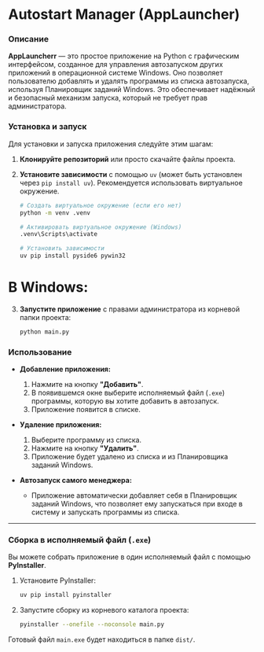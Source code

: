 # Autostart Manager (AppLauncher)

### Описание

**AppLauncherr** — это простое приложение на Python с графическим интерфейсом, созданное для управления автозапуском других приложений в операционной системе Windows. Оно позволяет пользователю добавлять и удалять программы из списка автозапуска, используя Планировщик заданий Windows. Это обеспечивает надёжный и безопасный механизм запуска, который не требует прав администратора.

### Установка и запуск

Для установки и запуска приложения следуйте этим шагам:

1.  **Клонируйте репозиторий** или просто скачайте файлы проекта.

2.  **Установите зависимости** с помощью `uv` (может быть установлен через `pip install uv`). Рекомендуется использовать виртуальное окружение.

    ```bash
    # Создать виртуальное окружение (если его нет)
    python -m venv .venv

    # Активировать виртуальное окружение (Windows)
    .venv\Scripts\activate

    # Установить зависимости
    uv pip install pyside6 pywin32
    ```
# В Windows:
3.  **Запустите приложение** c правами администратора из корневой папки проекта:

    ```bash
    python main.py
    ```

### Использование

* **Добавление приложения:**
    1.  Нажмите на кнопку **"Добавить"**.
    2.  В появившемся окне выберите исполняемый файл (`.exe`) программы, которую вы хотите добавить в автозапуск.
    3.  Приложение появится в списке.

* **Удаление приложения:**
    1.  Выберите программу из списка.
    2.  Нажмите на кнопку **"Удалить"**.
    3.  Приложение будет удалено из списка и из Планировщика заданий Windows.

* **Автозапуск самого менеджера:**
    * Приложение автоматически добавляет себя в Планировщик заданий Windows, что позволяет ему запускаться при входе в систему и запускать программы из списка.

---
### Сборка в исполняемый файл (`.exe`)

Вы можете собрать приложение в один исполняемый файл с помощью **PyInstaller**.
1.  Установите PyInstaller:
    ```bash
    uv pip install pyinstaller
    ```
2.  Запустите сборку из корневого каталога проекта:
    ```bash
    pyinstaller --onefile --noconsole main.py
    ```
Готовый файл `main.exe` будет находиться в папке `dist/`.

